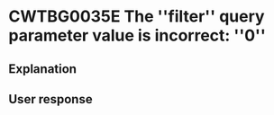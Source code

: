 # CWTBG0035E The ''filter'' query parameter value is incorrect: ''0''

## Explanation

## User response